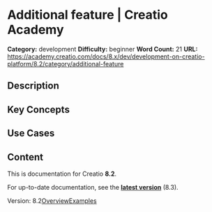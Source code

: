 # Additional feature | Creatio Academy

**Category:** development **Difficulty:** beginner **Word Count:** 21 **URL:**
https://academy.creatio.com/docs/8.x/dev/development-on-creatio-platform/8.2/category/additional-feature

## Description

## Key Concepts

## Use Cases

## Content

This is documentation for Creatio **8.2**.

For up-to-date documentation, see the
**[latest version](/docs/8.x/dev/development-on-creatio-platform/category/additional-feature)**
(8.3).

Version:
8.2[Overview](/docs/8.x/dev/development-on-creatio-platform/8.2/platform-customization/freedom-ui/hide-functionality-on-a-page/overview)[Examples](/docs/8.x/dev/development-on-creatio-platform/8.2/hide-functionality-examples)
